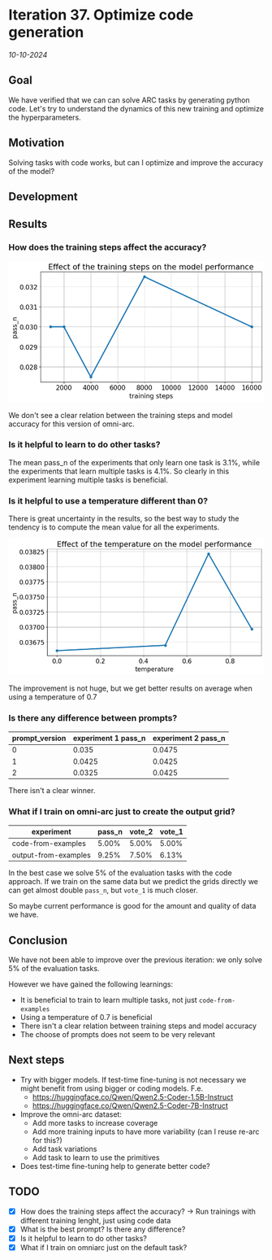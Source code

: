# Iteration 37. Optimize code generation

_10-10-2024_

## Goal

We have verified that we can can solve ARC tasks by generating python code. Let's try to understand the
dynamics of this new training and optimize the hyperparameters.

## Motivation

Solving tasks with code works, but can I optimize and improve the accuracy of the model?

## Development

## Results

### How does the training steps affect the accuracy?

![training steps](res/2024-10-12-12-14-40.png)

We don't see a clear relation between the training steps and model accuracy for this version of omni-arc.

### Is it helpful to learn to do other tasks?

The mean pass_n of the experiments that only learn one task is 3.1%, while the experiments that learn
multiple tasks is 4.1%. So clearly in this experiment learning multiple tasks is beneficial.

### Is it helpful to use a temperature different than 0?

There is great uncertainty in the results, so the best way to study the tendency is to compute the
mean value for all the experiments.

![temperature effect](res/2024-10-12-12-10-35.png)

The improvement is not huge, but we get better results on average when using a temperature of 0.7

### Is there any difference between prompts?

| prompt_version | experiment 1 pass_n | experiment 2 pass_n |
|----------------|---------------------|---------------------|
| 0              | 0.035               | 0.0475              |
| 1              | 0.0425              | 0.0425              |
| 2              | 0.0325              | 0.0425              |

There isn't a clear winner.

### What if I train on omni-arc just to create the output grid?

| experiment           | pass_n | vote_2 | vote_1 |
|----------------------|--------|--------|--------|
| code-from-examples   | 5.00%  | 5.00%  | 5.00%  |
| output-from-examples | 9.25%  | 7.50%  | 6.13%  |

In the best case we solve 5% of the evaluation tasks with the code approach. If we train on the same
data but we predict the grids directly we can get almost double `pass_n`, but `vote_1` is much closer.

So maybe current performance is good for the amount and quality of data we have.

## Conclusion

We have not been able to improve over the previous iteration: we only solve 5% of the evaluation tasks.

However we have gained the following learnings:

- It is beneficial to train to learn multiple tasks, not just `code-from-examples`
- Using a temperature of 0.7 is beneficial
- There isn't a clear relation between training steps and model accuracy
- The choose of prompts does not seem to be very relevant

## Next steps

- Try with bigger models. If test-time fine-tuning is not necessary we might benefit from using bigger or coding models. F.e.
  - https://huggingface.co/Qwen/Qwen2.5-Coder-1.5B-Instruct
  - https://huggingface.co/Qwen/Qwen2.5-Coder-7B-Instruct
- Improve the omni-arc dataset:
  - Add more tasks to increase coverage
  - Add more training inputs to have more variability (can I reuse re-arc for this?)
  - Add task variations
  - Add task to learn to use the primitives
- Does test-time fine-tuning help to generate better code?

## TODO

- [x] How does the training steps affect the accuracy? -> Run trainings with different training lenght, just using code data
- [x] What is the best prompt? Is there any difference?
- [x] Is it helpful to learn to do other tasks?
- [x] What if I train on omniarc just on the default task?
